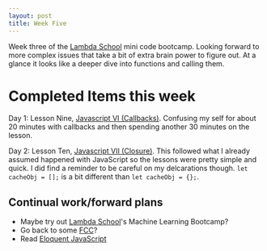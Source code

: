 ```yaml
---
layout: post
title: Week Five
---
```


Week three of the [Lambda School][1] mini code bootcamp. Looking forward to more complex issues that take a bit of extra brain power to figure out.  At a glance it looks like a deeper dive into functions and calling them.

# Completed Items this week

Day 1: Lesson Nine, [Javascript VI (Callbacks)][5]. Confusing my self for about 20 minutes with callbacks and then spending another 30 minutes on the lesson.

Day 2: Lesson Ten, [Javascript VII (Closure)][6]. This followed what I already assumed happened with JavaScript so the lessons were pretty simple and quick.  I did find a reminder to be careful on my delcarations though. `let cacheObj = [];` is a bit different than `let cacheObj = {};`.

## Continual work/forward plans

- Maybe try out [Lambda School][1]'s Machine Learning Bootcamp?
- Go back to some [FCC][2]?
- Read [Eloquent JavaScript][3]

[1]: https://lambdaschool.com/
[2]: http://FreeCodeCamp.com/
[3]: http://eloquentjavascript.net/3rd_edition/
[4]: http://eloquentjavascript.net/Eloquent_JavaScript.pdf
[5]: https://github.com/izulien/Precourse/tree/master/Lesson9-JS-VI
[6]: https://github.com/izulien/Precourse/tree/master/